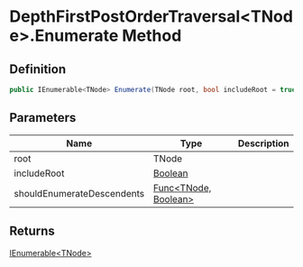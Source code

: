 # DepthFirstPostOrderTraversal&lt;TNode&gt;.Enumerate Method
## Definition

```c#
public IEnumerable<TNode> Enumerate(TNode root, bool includeRoot = true, Func<TNode, bool>? shouldEnumerateDescendents = null);
```

## Parameters

| Name | Type | Description |
| ---- | ---- | ----------- |
| root | TNode |  |
| includeRoot | [Boolean](https://learn.microsoft.com/en-gb/dotnet/api/System.Boolean) |  |
| shouldEnumerateDescendents | [Func&lt;TNode, Boolean&gt;](https://learn.microsoft.com/en-gb/dotnet/api/System.Func-2) |  |

## Returns

[IEnumerable&lt;TNode&gt;](https://learn.microsoft.com/en-gb/dotnet/api/System.Collections.Generic.IEnumerable-1)
